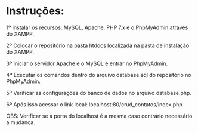 # Instruções:

1º instalar os recursos: MySQL, Apache, PHP 7.x e o PhpMyAdmin através do XAMPP.


2º Colocar o repositório na pasta htdocs localizada na pasta de instalação do XAMPP.

3º Iniciar o servidor Apache e o MySQL e entrar no PhpMyAdmin.

4º Executar os comandos dentro do arquivo database.sql do repositório no PhpMyAdmin.

5º Verificar as configurações do banco de dados no arquivo database.php.

6º Após isso acessar o link local: localhost:80/crud_contatos/index.php

OBS: Verificar se a porta do localhost é a mesma caso contrário necessário a mudança.
